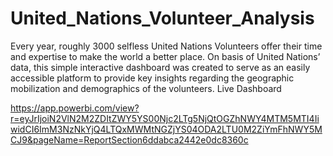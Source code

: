 # United_Nations_Volunteer_Analysis

Every year, roughly 3000 selfless United Nations Volunteers offer their time and expertise to make 
the world a better place.
On basis of United Nations’ data, this simple interactive dashboard was created to serve as an 
easily accessible platform to provide key insights regarding the geographic mobilization and 
demographics of the volunteers.
Live Dashboard

https://app.powerbi.com/view?r=eyJrIjoiN2VlN2M2ZDItZWY5YS00Njc2LTg5NjQtOGZhNWY4MTM5MTI4IiwidCI6ImM3NzNkYjQ4LTQxMWMtNGZjYS04ODA2LTU0M2ZiYmFhNWY5MCJ9&pageName=ReportSection6ddabca2442e0dc8360c
